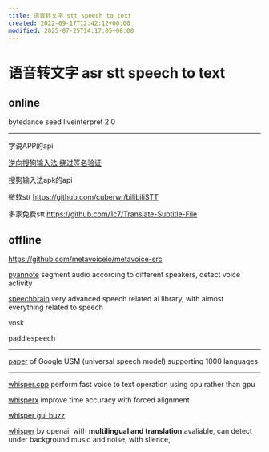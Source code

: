 ```yaml
---
title: 语音转文字 stt speech to text
created: 2022-09-17T12:42:12+00:00
modified: 2025-07-25T14:17:05+08:00
---
```


# 语音转文字 asr stt speech to text

## online

bytedance seed liveinterpret 2.0

---

字说APP的api

[逆向搜狗输入法 绕过签名验证](https://www.cnblogs.com/lxh2cwl/p/14842527.html)

搜狗输入法apk的api

微软stt
https://github.com/cuberwr/bilibiliSTT

多家免费stt
https://github.com/1c7/Translate-Subtitle-File

## offline

https://github.com/metavoiceio/metavoice-src

[pyannote](https://huggingface.co/pyannote/segmentation) segment audio according to different speakers, detect voice activity

[speechbrain](https://speechbrain.github.io/) very advanced speech related ai library, with almost everything related to speech

vosk

paddlespeech

----

[paper](https://arxiv.org/pdf/2303.01037) of Google USM (universal speech model) supporting 1000 languages

----

[whisper.cpp](https://github.com/ggerganov/whisper.cpp) perform fast voice to text operation using cpu rather than gpu

[whisperx](https://github.com/m-bain/whisperX) improve time accuracy with forced alignment

[whisper gui buzz](https://github.com/chidiwilliams/buzz)

[whisper](https://github.com/openai/whisper) by openai, with **multilingual and translation** avaliable, can detect under background music and noise, with slience,
